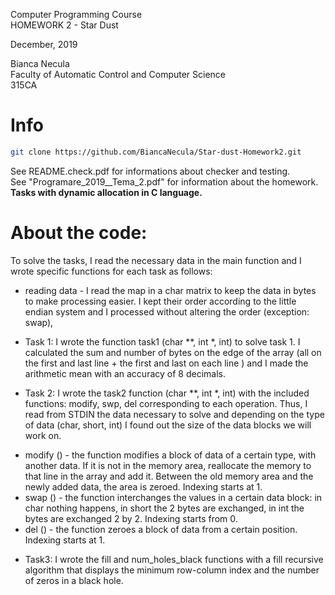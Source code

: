 Computer Programming Course \
HOMEWORK 2 - Star Dust 

December, 2019 

Bianca Necula \
Faculty of Automatic Control and Computer Science \
315CA 

# Info
```bash
git clone https://github.com/BiancaNecula/Star-dust-Homework2.git
```
See README.check.pdf for informations about checker and testing. \
See "Programare_2019__Tema_2.pdf" for information about the homework. \
**Tasks with dynamic allocation in C language.**

# About the code:

To solve the tasks, I read the necessary data in the main function and I wrote specific functions for each task as follows:

- reading data - I read the map in a char matrix to keep the data in bytes to make processing easier. I kept their order according to the little endian system and I processed without altering the order (exception: swap),

* Task 1: I wrote the function task1 (char **, int *, int) to solve task 1. I calculated the sum and number of bytes on the edge of the array (all on the first and last line + the first and last on each line ) and I made the arithmetic mean with an accuracy of 8 decimals.

* Task 2: I wrote the task2 function (char **, int *, int) with the included functions: modify, swp, del corresponding to each operation. Thus, I read from STDIN the data necessary to solve and depending on the type of data (char, short, int) I found out the size of the data blocks we will work on.
- modify () - the function modifies a block of data of a certain type, with another data. If it is not in the memory area, reallocate the memory to that line in the array and add it. Between the old memory area and the newly added data, the area is zeroed. Indexing starts at 1.
- swap () - the function interchanges the values ​​in a certain data block: in char nothing happens, in short the 2 bytes are exchanged, in int the bytes are exchanged 2 by 2. Indexing starts from 0.
- del () - the function zeroes a block of data from a certain position. Indexing starts at 1.

* Task3: I wrote the fill and num_holes_black functions with a fill recursive algorithm that displays the minimum row-column index and the number of zeros in a black hole.
